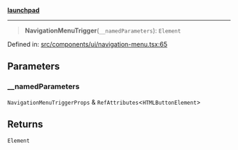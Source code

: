 [**launchpad**](index.md)

***

> **NavigationMenuTrigger**(`__namedParameters`): `Element`

Defined in: [src/components/ui/navigation-menu.tsx:65](https://github.com/victorbratov/launchpad/blob/35b0965dd86b05a55a9206d809917613bd599c25/src/components/ui/navigation-menu.tsx#L65)

## Parameters

### \_\_namedParameters

`NavigationMenuTriggerProps` & `RefAttributes`\<`HTMLButtonElement`\>

## Returns

`Element`
